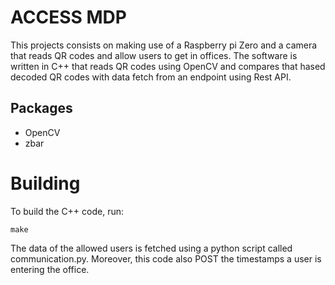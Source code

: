 # ACCESS MDP
This projects consists on making use of a Raspberry pi Zero and a camera that reads QR codes and allow users to get in offices. The software is written in C++ that reads QR codes using OpenCV and compares that hased decoded QR codes with data fetch from an endpoint using Rest API.  

## Packages
* OpenCV
* zbar

# Building
To build the C++ code, run:
```console
make
```

The data of the allowed users is fetched using a python script called communication.py. Moreover, this code also POST the timestamps a user is entering the office.